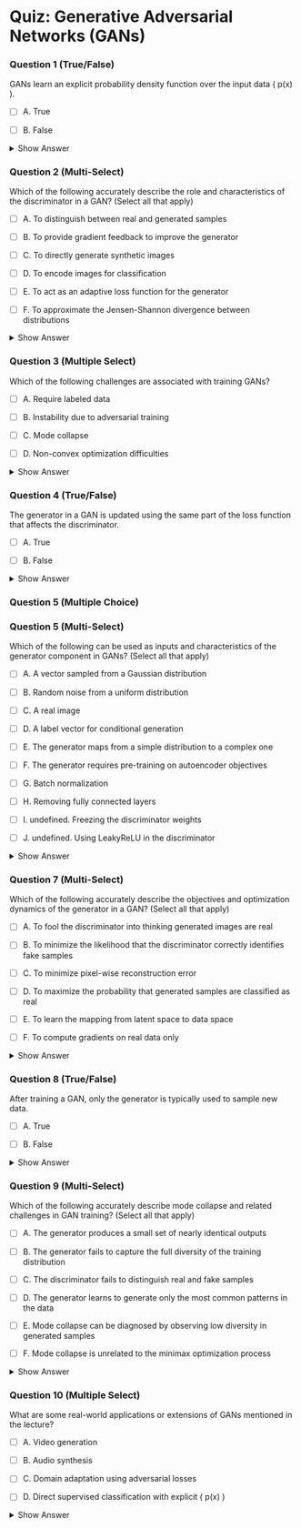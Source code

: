 # Quiz: Generative Adversarial Networks (GANs)





### Question 1 (True/False)


GANs learn an explicit probability density function over the input data \( p(x) \).

- [ ] A. True

- [ ] B. False

<details>
<summary>Show Answer</summary>

**Correct Answers:** [Need to manually determine]
</details>



### Question 2 (Multi-Select)


Which of the following accurately describe the role and characteristics of the discriminator in a GAN? (Select all that apply)

- [ ] A. To distinguish between real and generated samples

- [ ] B. To provide gradient feedback to improve the generator

- [ ] C. To directly generate synthetic images

- [ ] D. To encode images for classification

- [ ] E. To act as an adaptive loss function for the generator

- [ ] F. To approximate the Jensen-Shannon divergence between distributions

<details>
<summary>Show Answer</summary>

**Correct Answers:** 
**Justification:**  
> "The key idea of generative adversarial networks is to have another network that distinguishes between real and generated or fake images."
</details>



### Question 3 (Multiple Select)


Which of the following challenges are associated with training GANs?

- [ ] A. Require labeled data

- [ ] B. Instability due to adversarial training

- [ ] C. Mode collapse

- [ ] D. Non-convex optimization difficulties

<details>
<summary>Show Answer</summary>

**Correct Answers:** 
**Justification:**  
> "The complex dynamics of learning will actually turn out to be quite difficult to train."  
> "You have all sorts of strange dynamics that can occur between the generator and discriminator."  
> "There's something called mode collapse where you can't capture all the modes of the distribution."  
> "We're using very deep complex neural networks that are non convex."
</details>



### Question 4 (True/False)


The generator in a GAN is updated using the same part of the loss function that affects the discriminator.

- [ ] A. True

- [ ] B. False

<details>
<summary>Show Answer</summary>

**Correct Answers:** 
**Justification:**  
> "Note that for the generator, only one part of this objective function is valid... gradients for the discriminator comes from both."
</details>



### Question 5 (Multiple Choice)




### Question 5 (Multi-Select)


Which of the following can be used as inputs and characteristics of the generator component in GANs? (Select all that apply)

- [ ] A. A vector sampled from a Gaussian distribution

- [ ] B. Random noise from a uniform distribution

- [ ] C. A real image

- [ ] D. A label vector for conditional generation

- [ ] E. The generator maps from a simple distribution to a complex one

- [ ] F. The generator requires pre-training on autoencoder objectives

- [ ] G. Batch normalization

- [ ] H. Removing fully connected layers

- [ ] I. undefined. Freezing the discriminator weights

- [ ] J. undefined. Using LeakyReLU in the discriminator

<details>
<summary>Show Answer</summary>

**Correct Answers:** 
**Justification:**  
> "We're going to use a simple idea of first sampling from a simple distribution, say a Gaussian... then feed it through a neural network."
> "The generator transforms points from a simple noise distribution into the complex data distribution through a neural network mapping."
> "In conditional GANs, we can provide additional information like class labels to guide the generation process."
</details>



### Question 7 (Multi-Select)


Which of the following accurately describe the objectives and optimization dynamics of the generator in a GAN? (Select all that apply)

- [ ] A. To fool the discriminator into thinking generated images are real

- [ ] B. To minimize the likelihood that the discriminator correctly identifies fake samples

- [ ] C. To minimize pixel-wise reconstruction error

- [ ] D. To maximize the probability that generated samples are classified as real

- [ ] E. To learn the mapping from latent space to data space

- [ ] F. To compute gradients on real data only

<details>
<summary>Show Answer</summary>

**Correct Answers:** 
**Justification:**  
> "That means that it taking fake data and giving it a probability of being real as 1, which is what the generator wants because it wants to fool the discriminator."
> "The generator is trying to maximize the log probability of the discriminator making a mistake."
> "The generator learns the mapping from the latent space to a particular data distribution."
</details>



### Question 8 (True/False)


After training a GAN, only the generator is typically used to sample new data.

- [ ] A. True

- [ ] B. False

<details>
<summary>Show Answer</summary>

**Correct Answers:** 
**Justification:**  
> "At the end of the training, we'll have an implicit generator model... We actually don't need the discriminator for this process, we can just throw it away."
</details>



### Question 9 (Multi-Select)


Which of the following accurately describe mode collapse and related challenges in GAN training? (Select all that apply)

- [ ] A. The generator produces a small set of nearly identical outputs

- [ ] B. The generator fails to capture the full diversity of the training distribution

- [ ] C. The discriminator fails to distinguish real and fake samples

- [ ] D. The generator learns to generate only the most common patterns in the data

- [ ] E. Mode collapse can be diagnosed by observing low diversity in generated samples

- [ ] F. Mode collapse is unrelated to the minimax optimization process

<details>
<summary>Show Answer</summary>

**Correct Answers:** 
**Justification:**  
> "There's something called mode collapse... you're not truly sampling from the distribution, you're just outputting the samples that you already have."
> "The generator simply isn't able to represent all modes of the data distribution, leading to a lack of diversity in the generated samples."
</details>



### Question 10 (Multiple Select)


What are some real-world applications or extensions of GANs mentioned in the lecture?

- [ ] A. Video generation

- [ ] B. Audio synthesis

- [ ] C. Domain adaptation using adversarial losses

- [ ] D. Direct supervised classification with explicit \( p(x) \)

<details>
<summary>Show Answer</summary>

**Correct Answers:** 
**Justification:**  
> "These days other adaptations have been developed to produce audio waveforms..."  
> "You can then take as input a 10 second footage of you... generate an entire video of you dancing..."  
> "The notion of adversarial losses... have been used successfully."
</details>